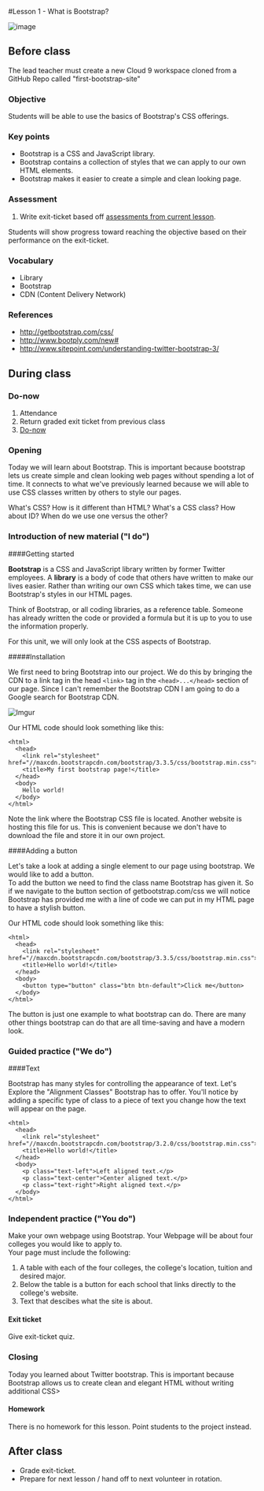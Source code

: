 #Lesson 1 - What is Bootstrap?

![image](http://i.imgur.com/RpE7nCs.jpg)

## Before class
The lead teacher must create a new Cloud 9 workspace cloned from a GitHub Repo called "first-bootstrap-site"

### Objective

Students will be able to use the basics of Bootstrap's CSS offerings.

### Key points

* Bootstrap is a CSS and JavaScript library.
* Bootstrap contains a collection of styles that we can apply to our own HTML elements.
* Bootstrap makes it easier to create a simple and clean looking page.

### Assessment

1. Write exit-ticket based off [assessments from current lesson](assessments/exit_ticket.md).

Students will show progress toward reaching the objective based on their performance on the exit-ticket.

### Vocabulary

* Library
* Bootstrap
* CDN (Content Delivery Network)

### References

* http://getbootstrap.com/css/
* http://www.bootply.com/new#
* http://www.sitepoint.com/understanding-twitter-bootstrap-3/

## During class

### Do-now

1. Attendance
2. Return graded exit ticket from previous class
3. [Do-now](assessments/do_now.md)

### Opening

Today we will learn about Bootstrap. This is important because bootstrap lets us create simple and clean looking web pages without spending a lot of time. It connects to what we've previously learned because we will able to use CSS classes written by others to style our pages.

What's CSS? How is it different than HTML? What's a CSS class? How about ID? When do we use one versus the other?

### Introduction of new material ("I do")

####Getting started

**Bootstrap** is a CSS and JavaScript library written by former Twitter employees. A **library** is a body of code that others have written to make our lives easier. Rather than writing our own CSS which takes time, we can use Bootstrap's styles in our HTML pages. 

Think of Bootstrap, or all coding libraries, as a reference table. Someone has already written the code or provided a formula but it is up to you to use the information properly.

For this unit, we will only look at the CSS aspects of Bootstrap.

#####Installation

We first need to bring Bootstrap into our project. We do this by bringing the CDN to a link tag in the head ``<link>`` tag in the ``<head>...</head>`` section of our page. Since I can't remember the Bootstrap CDN I am going to do a Google search for Bootstrap CDN.

![Imgur](http://i.imgur.com/MgMIGZz.png)

Our HTML code should look something like this:

```
<html>
  <head>
    <link rel="stylesheet" href="//maxcdn.bootstrapcdn.com/bootstrap/3.3.5/css/bootstrap.min.css">
    <title>My first bootstrap page!</title>
  </head>
  <body>
    Hello world!
  </body>
</html>
```
Note the link where the Bootstrap CSS file is located. Another website is hosting this file for us. This is convenient because we don't have to download the file and store it in our own project.

####Adding a button

Let's take a look at adding a single element to our page using bootstrap. We would like to add a button.  
To add the button we need to find the class name Bootstrap has given it. So if we navigate to the button section of getbootstrap.com/css we will notice Bootstrap has provided me with a line of code we can put in my HTML page to have a stylish button. 

Our HTML code should look something like this:

```
<html>
  <head>
  	<link rel="stylesheet" href="//maxcdn.bootstrapcdn.com/bootstrap/3.3.5/css/bootstrap.min.css">
    <title>Hello world!</title>
  </head>
  <body>
    <button type="button" class="btn btn-default">Click me</button>
  </body>
</html>
```

The button is just one example to what bootstrap can do. There are many other things bootstrap can do that are all time-saving and have a modern look.


### Guided practice ("We do")
####Text

Bootstrap has many styles for controlling the appearance of text. Let's Explore the "Alignment Classes" Bootstrap has to offer.  You'll notice by adding a specific type of class to a piece of text you change how the text will appear on the page.  

```
<html>
  <head>
    <link rel="stylesheet" href="//maxcdn.bootstrapcdn.com/bootstrap/3.2.0/css/bootstrap.min.css">
    <title>Hello world!</title>
  </head>
  <body>
    <p class="text-left">Left aligned text.</p>
	<p class="text-center">Center aligned text.</p>
	<p class="text-right">Right aligned text.</p>
  </body>
</html>
```

### Independent practice ("You do")

Make your own webpage using Bootstrap. Your Webpage will be about four colleges you would like to apply to.  
Your page must include the following:
1. A table with each of the four colleges, the college's location, tuition and desired major.
2. Below the table is a button for each school that links directly to the college's website.
3. Text that descibes what the site is about. 

#### Exit ticket

Give exit-ticket quiz.

### Closing

Today you learned about Twitter bootstrap. This is important because Bootstrap allows us to create clean and elegant HTML without writing additional CSS>

#### Homework

There is no homework for this lesson. Point students to the project instead.

## After class

* Grade exit-ticket.
* Prepare for next lesson / hand off to next volunteer in rotation.

